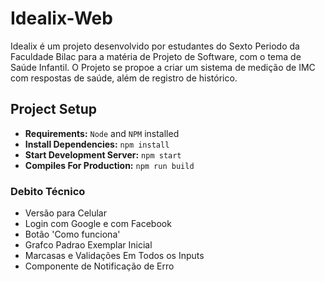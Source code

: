 # Idealix-Web
Idealix é um projeto desenvolvido por estudantes do Sexto Periodo da Faculdade Bilac para a matéria de Projeto de Software, com o tema de Saúde Infantil. O Projeto se propoe a criar um sistema de medição de IMC com respostas de saúde, além de registro de histórico.

## Project Setup
- **Requirements:** `Node` and `NPM` installed
- **Install Dependencies:** `npm install`
- **Start Development Server:** `npm start`
- **Compiles For Production:** `npm run build`

### Debito Técnico
- Versão para Celular
- Login com Google e com Facebook
- Botão 'Como funciona'
- Grafco Padrao Exemplar Inicial
- Marcasas e Validações Em Todos os Inputs
- Componente de Notificação de Erro
